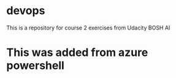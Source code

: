 # devops
This is a repository for course 2 exercises from Udacity BOSH AI

# This was added from azure powershell
